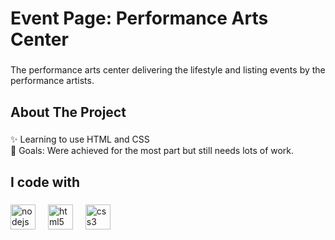 <h1 align="left">Event Page: Performance Arts Center</h1>

###

<p align="left">The performance arts center delivering the lifestyle and listing events by the performance artists.</p>

###

<h2 align="left">About The Project</h2>

###

<p align="left">✨ Learning to use HTML and CSS<br>🎯 Goals: Were achieved for the most part but still needs lots of work.</p>

###

<h2 align="left">I code with</h2>

###

<div align="left">
  <img src="https://cdn.jsdelivr.net/gh/devicons/devicon/icons/nodejs/nodejs-original.svg" height="40" alt="nodejs logo"  />
  <img width="12" />
  <img src="https://cdn.jsdelivr.net/gh/devicons/devicon/icons/html5/html5-original.svg" height="40" alt="html5 logo"  />
  <img width="12" />
  <img src="https://cdn.jsdelivr.net/gh/devicons/devicon/icons/css3/css3-original.svg" height="40" alt="css3 logo"  />
</div>

###
